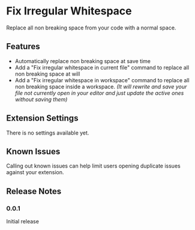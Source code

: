 # Fix Irregular Whitespace

Replace all non breaking space from your code with a normal space. 

## Features

- Automatically replace non breaking space at save time
- Add a "Fix irregular whitespace in current file" command to replace all non breaking space at will
- Add a "Fix irregular whitespace in workspace" command to replace all non breaking space inside a workspace. 
    *(It will rewrite and save your file not currently open in your editor and just update the active ones without saving them)*


## Extension Settings

There is no settings available yet.

## Known Issues

Calling out known issues can help limit users opening duplicate issues against your extension.

## Release Notes


### 0.0.1

Initial release

